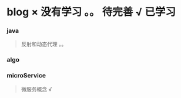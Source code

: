 # blog     × 没有学习    。。 待完善      √ 已学习 

### java
> 反射和动态代理  。。

### algo

### microService
> 微服务概念 √




